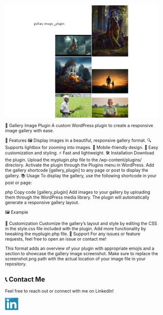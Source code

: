 ![Here is scrennshot](Screenshot_6.png)


📸 Gallery Image Plugin
A custom WordPress plugin to create a responsive image gallery with ease.

🌟 Features
🖼️ Display images in a beautiful, responsive gallery format.
🔍 Supports lightbox for zooming into images.
📱 Mobile-friendly design.
🎨 Easy customization and styling.
⚡️ Fast and lightweight.
🛠️ Installation
Download the plugin.
Upload the myplugin.php file to the /wp-content/plugins/ directory.
Activate the plugin through the Plugins menu in WordPress.
Add the gallery shortcode [gallery_plugin] to any page or post to display the gallery.
📚 Usage
To display the gallery, use the following shortcode in your post or page:

php
Copy code
[gallery_plugin]
Add images to your gallery by uploading them through the WordPress media library. The plugin will automatically generate a responsive gallery layout.

🖼️ Example

📝 Customization
Customize the gallery’s layout and style by editing the CSS in the style.css file included with the plugin.
Add more functionality by tweaking the myplugin.php file.
📧 Support
For any issues or feature requests, feel free to open an issue or contact me!

This format adds an overview of your plugin with appropriate emojis and a section to showcase the gallery image screenshot. Make sure to replace the screenshot.png path with the actual location of your image file in your repository.

## 📞 Contact Me

Feel free to reach out or connect with me on LinkedIn!

<a href="https://www.linkedin.com/in/goutam-kumar-2b8215274">
    <img src="Screenshot_1.png" alt="LinkedIn" height="40px" />
</a>
